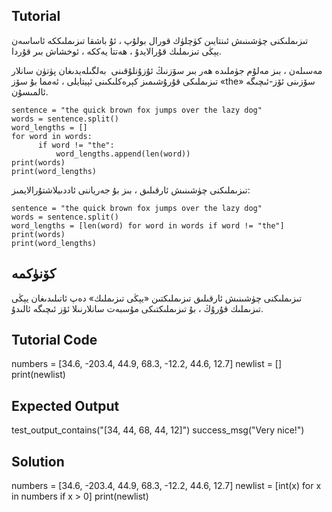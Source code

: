 Tutorial
--------

تىزىملىكنى چۈشىنىش ئىنتايىن كۈچلۈك قورال بولۇپ ، ئۇ باشقا تىزىملىككە ئاساسەن يېڭى تىزىملىك قۇرالايدۇ ، ھەتتا يەككە ، ئوخشاش بىر قۇردا.

مەسىلەن ، بىز مەلۇم جۈملىدە ھەر بىر سۆزنىڭ ئۇزۇنلۇقىنى  بەلگىلەيدىغان پۈتۈن سانلار تىزىملىكى قۇرۇشىمىز كېرەكلىكىنى ئېيتايلى ، ئەمما بۇ سۆز «the» سۆزىنى ئۆز-ئىچىگە ئالمىسۇن.

    sentence = "the quick brown fox jumps over the lazy dog"
    words = sentence.split()
    word_lengths = []
    for word in words:
          if word != "the":
              word_lengths.append(len(word))
    print(words)
    print(word_lengths)

تىزىملىكنى چۈشىنىش ئارقىلىق ، بىز بۇ جەرياننى ئاددىيلاشتۇرالايمىز:

    sentence = "the quick brown fox jumps over the lazy dog"
    words = sentence.split()
    word_lengths = [len(word) for word in words if word != "the"]
    print(words)
    print(word_lengths)

كۆنۈكمە
--------

تىزىملىكنى چۈشىنىش ئارقىلىق تىزىملىكتىن «يېڭى تىزىملىك» دەپ ئاتىلىدىغان يېڭى تىزىملىك قۇرۇڭ ، بۇ تىزىملىكتىكى مۇسبەت سانلارنىلا ئۆز ئىچىگە ئالىدۇ.

Tutorial Code
-------------
numbers = [34.6, -203.4, 44.9, 68.3, -12.2, 44.6, 12.7]
newlist = []
print(newlist)

Expected Output
---------------

test_output_contains("[34, 44, 68, 44, 12]")
success_msg("Very nice!")

Solution
--------
numbers = [34.6, -203.4, 44.9, 68.3, -12.2, 44.6, 12.7]
newlist = [int(x) for x in numbers if x > 0]
print(newlist)
